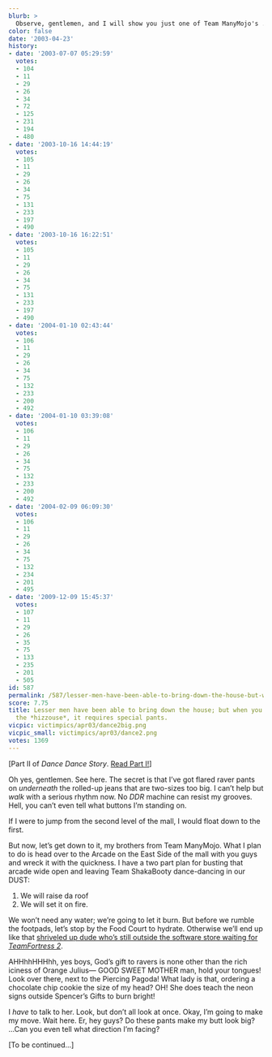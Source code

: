 ```yaml
---
blurb: >
  Observe, gentlemen, and I will show you just one of Team ManyMojo's ... uh, Mojos.
color: false
date: '2003-04-23'
history:
- date: '2003-07-07 05:29:59'
  votes:
  - 104
  - 11
  - 29
  - 26
  - 34
  - 72
  - 125
  - 231
  - 194
  - 480
- date: '2003-10-16 14:44:19'
  votes:
  - 105
  - 11
  - 29
  - 26
  - 34
  - 75
  - 131
  - 233
  - 197
  - 490
- date: '2003-10-16 16:22:51'
  votes:
  - 105
  - 11
  - 29
  - 26
  - 34
  - 75
  - 131
  - 233
  - 197
  - 490
- date: '2004-01-10 02:43:44'
  votes:
  - 106
  - 11
  - 29
  - 26
  - 34
  - 75
  - 132
  - 233
  - 200
  - 492
- date: '2004-01-10 03:39:08'
  votes:
  - 106
  - 11
  - 29
  - 26
  - 34
  - 75
  - 132
  - 233
  - 200
  - 492
- date: '2004-02-09 06:09:30'
  votes:
  - 106
  - 11
  - 29
  - 26
  - 34
  - 75
  - 132
  - 234
  - 201
  - 495
- date: '2009-12-09 15:45:37'
  votes:
  - 107
  - 11
  - 29
  - 26
  - 35
  - 75
  - 133
  - 235
  - 201
  - 505
id: 587
permalink: /587/lesser-men-have-been-able-to-bring-down-the-house-but-when-you-bring-down-the-hizzouse-it-requires-special-pants/
score: 7.75
title: Lesser men have been able to bring down the house; but when you bring down
  the *hizzouse*, it requires special pants.
vicpic: victimpics/apr03/dance2big.png
vicpic_small: victimpics/apr03/dance2.png
votes: 1369
---
```


\[Part II of *Dance Dance Story*. [Read Part I!](@/victim/586.md)\]

Oh yes, gentlemen. See here. The secret is that I’ve got flared raver
pants on *underneath* the rolled-up jeans that are two-sizes too big. I
can’t help but *walk* with a serious rhythm now. No *DDR* machine can
resist my grooves. Hell, you can’t even tell what buttons I’m standing
on.

If I were to jump from the second level of the mall, I would float down
to the first.

But now, let’s get down to it, my brothers from Team ManyMojo. What I
plan to do is head over to the Arcade on the East Side of the mall with
you guys and wreck it with the quickness. I have a two part plan for
busting that arcade wide open and leaving Team ShakaBooty dance-dancing
in our DUST:

1. We will raise da roof  
 2. We will set it on fire.

We won’t need any water; we’re going to let it burn. But before we
rumble the footpads, let’s stop by the Food Court to hydrate. Otherwise
we’ll end up like that [shriveled up dude who’s still outside the
software store waiting for *TeamFortress 2*](@/victim/307.md).

AHHhhHHHhh, yes boys, God’s gift to ravers is none other than the rich
iciness of Orange Julius— GOOD SWEET MOTHER man, hold your tongues!
Look over there, next to the Piercing Pagoda! What lady is that,
ordering a chocolate chip cookie the size of my head? OH! She does teach
the neon signs outside Spencer’s Gifts to burn bright!

I *have* to talk to her. Look, but don’t all look at once. Okay, I’m
going to make my move. Wait here. Er, hey guys? Do these pants make my
butt look big? ...Can you even tell what direction I’m facing?

\[To be continued...\]